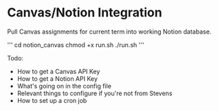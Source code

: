 # Canvas/Notion Integration
Pull Canvas assignments for current term into working Notion database.

'''
cd notion_canvas
chmod +x run.sh
./run.sh
'''

Todo:
- How to get a Canvas API Key
- How to get a Notion API Key
- What's going on in the config file
- Relevant things to configure if you're not from Stevens
- How to set up a cron job
